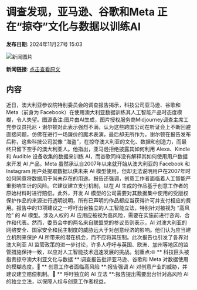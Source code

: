 # 调查发现，亚马逊、谷歌和Meta 正在“掠夺”文化与数据以训练AI

**发布日期**: 2024年11月27号 15:03

![新闻图片](https://pic.chinaz.com/picmap/202308110956182262_0.jpg)

**新闻链接**: [点击查看原文](https://www.aibase.com/zh/news/13525)

## 内容

近日，澳大利亚参议院特别委员会的调查报告揭示，科技公司亚马逊、谷歌和 Meta（前身为 Facebook）在使用澳大利亚数据训练其人工智能产品时态度模糊，令人失望。图源备注:图片由AI生成，图片授权服务商Midjourney调查主席工党参议员托尼・谢尔顿对此表示强烈不满，认为这些跨国公司在听证会上不断回避直接问题，仿佛在进行一场廉价的魔术表演，最后却无所作为。谢尔顿在报告发布后称，这些科技公司就像 “海盗”，在掠夺澳大利亚的文化、数据和创造力，而最终只留下空手的澳大利亚人。他指出，亚马逊拒绝披露其如何利用 Alexa、Kindle 和 Audible 设备收集的数据来训练 AI，而谷歌同样没有解释其如何使用用户数据来开发 AI 产品。Meta 虽然承认自2007年以来就开始从澳大利亚的 Facebook 和 Instagram 用户处提取数据以供未来 AI 模型使用，但却无法说明用户在2007年时如何同意将数据用于尚未存在的用途。报告还强调，创意工作者面临着人工智能严重影响生计的风险。它建议建立支付机制，以在 AI 生成的作品基于创意工作者的原始材料时进行赔偿。此外，开发 AI 模型的公司需要对其数据集中使用的受版权保护作品的来源进行透明说明，所有已声明的作品都应当获得许可并支付相应的费用。报告中的13项建议之一呼吁出台独立的人工智能立法，特别针对被视为 “高风险” 的 AI 模型。涉及人权的 AI 应用应被视为高风险，需要在实施前进行咨询、合作和代表。然而，委员会中的两名来自联盟党的参议员则表示，AI 对澳大利亚的网络安全、国家安全和民主制度的威胁远大于对创意经济的影响。他们认为应当建立机制来保护 AI 所带来的潜在机会，而不应将其压制。此次报告也引发了各界对澳大利亚 AI 监管政策的进一步讨论，许多人呼吁与英国、欧洲、加州等地区的监管措施保持一致，以应对人工智能技术迅速发展的挑战。划重点:🌐 ** 科技巨头被指责掠夺澳大利亚文化与数据 **:调查报告批评亚马逊、谷歌和 Meta 对数据使用的模糊态度。🎨 ** 创意工作者面临高风险 **:报告强调 AI 对创意产业的威胁，并建议建立赔偿机制。📜 ** 呼吁独立的 AI 立法 **:报告提出需要出台针对高风险 AI 的独立立法，以保障人权与创意工作者权益。
